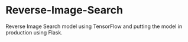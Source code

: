 # Reverse-Image-Search
Reverse Image Search model using TensorFlow and putting the model in production using Flask.
